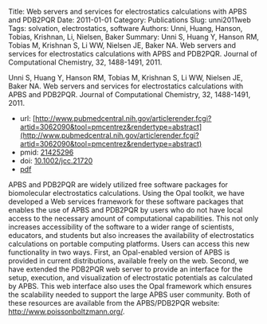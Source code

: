 Title: Web servers and services for electrostatics calculations with APBS and PDB2PQR
Date: 2011-01-01
Category: Publications
Slug: unni2011web
Tags: solvation, electrostatics, software
Authors: Unni, Huang, Hanson, Tobias, Krishnan, Li, Nielsen, Baker
Summary: Unni S, Huang Y, Hanson RM, Tobias M, Krishnan S, Li WW, Nielsen JE, Baker NA. Web servers and services for electrostatics calculations with APBS and PDB2PQR. Journal of Computational Chemistry, 32, 1488-1491, 2011. 

Unni S, Huang Y, Hanson RM, Tobias M, Krishnan S, Li WW, Nielsen JE, Baker NA. Web servers and services for electrostatics calculations with APBS and PDB2PQR. Journal of Computational Chemistry, 32, 1488-1491, 2011. 

* url: [http://www.pubmedcentral.nih.gov/articlerender.fcgi?artid=3062090&tool=pmcentrez&rendertype=abstract](http://www.pubmedcentral.nih.gov/articlerender.fcgi?artid=3062090&tool=pmcentrez&rendertype=abstract)
* pmid: [21425296](21425296)
* doi: [10.1002/jcc.21720](10.1002/jcc.21720)
* [pdf](http://sobolevnrm.github.io/papers/unni2011web.pdf)

APBS and PDB2PQR are widely utilized free software packages for biomolecular electrostatics calculations. Using the Opal toolkit, we have developed a Web services framework for these software packages that enables the use of APBS and PDB2PQR by users who do not have local access to the necessary amount of computational capabilities. This not only increases accessibility of the software to a wider range of scientists, educators, and students but also increases the availability of electrostatics calculations on portable computing platforms. Users can access this new functionality in two ways. First, an Opal-enabled version of APBS is provided in current distributions, available freely on the web. Second, we have extended the PDB2PQR web server to provide an interface for the setup, execution, and visualization of electrostatic potentials as calculated by APBS. This web interface also uses the Opal framework which ensures the scalability needed to support the large APBS user community. Both of these resources are available from the APBS/PDB2PQR website: http://www.poissonboltzmann.org/.
